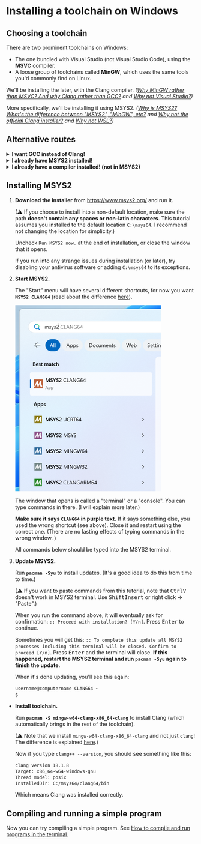 # Installing a toolchain on Windows

## Choosing a toolchain

There are two prominent toolchains on Windows:

* The one bundled with Visual Studio (not Visual Studio Code), using the **MSVC** compiler.
* A loose group of toolchains called **MinGW**, which uses the same tools you'd commonly find on Linux.

We'll be installing the later, with the Clang compiler. *([Why MinGW rather than MSVC? And why Clang rather than GCC?](/tooling/articles/choosing_compiler_and_more.md) and [Why not Visual Studio?](/tooling/articles/why_not_visual_studio.md))*

More specifically, we'll be installing it using MSYS2. *([Why is MSYS2? What's the difference between "MSYS2", "MinGW", etc?](/tooling/articles/why_msys2.md) and [Why not the official Clang installer?](/tooling/articles/why_not_official_clang_installer.md) and [Why not WSL?](/tooling/articles/why_not_wsl.md))*

## Alternative routes

<details><summary><b>I want GCC instead of Clang!</b></summary>

Are you sure?

This tutorial recommends Clang for a reason. In addition to being a good compiler in general, it gives you access to some powerful tools that'll help you catch bugs: [Address Sanitizer and UB Sanitizer](/tooling/articles/recommended_compiler_flags.md#flags-to-catch-errors). (GCC supports them on Linux and elsewhere, but not on Windows.)

Clang is made to be compatible with GCC, so if you're a newbie, you'll hardly notice any difference.

If you're sure: MSYS2 has several different versions of GCC available. A good one to choose by default is [MSYS2 UCRT64](/tooling/articles/variations/ucrt64_gcc.md). For the list of different GCC and Clang versions it provides, consult [this](/tooling/articles/variations//index.md) and [this](/tooling/articles/choosing_compiler_and_more.md).

</details>

<details><summary><b>I already have MSYS2 installed!</b></summary>

MSYS2 provides several different compilers to choose from. If you already installed one, it may or may not be different from the one this tutorial uses.

It's easier to follow this tutorial as is, especially if you don't know what you're doing. You can reinstall MSYS2 if you prefer to start from scratch, but you don't have to.

But if you want to reuse the existing compiler you have installed, consult [this](/tooling/articles/variations/determining_msys2_env.md).

</details>

<details><summary><b>I already have a compiler installed! (not in MSYS2)</b></summary>

If you're new, I recommend uninstalling it (or leaving it be), and following the tutorial as is. It'll be way easier, and there are specific reasons why I recommend this specific compiler distribution.

But if you insist on reusing it, which one do you have?

<details><summary><b>MSVC</b></summary>

Not covered by this tutorial. Also I have to admit, I don't see why someone would willingly use it for any reason other than it being the default choice in Visual Studio (not Code). [My rant on MSVC.](/tooling/articles/choosing_compiler_and_more.md#msvc-issues)

</details>

<details><summary><b>Clang from the official installer</b></summary>

Clang on Windows is not self-sufficient. It needs either a MinGW installation or a MSVC installation (the latter can come from Visual Studio (not Code)).

When you install Clang from MSYS2, it operates in MinGW-compatible mode by default, and MinGW is automatically installed with it. This is what this tutorial recommends.

When you install Clang from most other places, including from the official installer, it'll operate in MSVC-compatible mode by default, and will error if MSVC is not installed.

Both modes are viable. MinGW has a [slightly saner but less popular ABI](/tooling/articles/choosing_compiler_and_more.md#mingw-abi-vs-msvc-abi).

If you have MSVC installed, Clang should hopefully just work by default, but any non-trivial configuration of it in MSVC mode isn't covered by this tutorial.

</details>

<details><summary><b>MinGW / GCC / Clang from winlibs.com</b></summary>

Should mostly work fine, I guess. It should include most of the necessary tooling, but since there's no package manager, installing third-party libraries will have to be done manually.

</details>

<details><summary><b>MinGW / GCC from elsewhere</b></summary>

There are many bad outdated GCC distributions out there. If you don't know what you're doing, chances are, you got one of those. If you're curious, check your GCC version (run `gcc --version` to see it) and compare the number with the one at https://gcc.gnu.org/ (see the most recent version in `Supported Releases`).

Even if you got a decent up-to-date distribution, your next problem will be having to install all the necessary tooling manually, *and then configuring it* (e.g. the official version of CMake uses MSVC by default on Windows, and you'll have to manually tell it to use your compiler every time; whereas in MSYS2 it'll default to their compiler).

If that sounds ok, continue with the tutorial.

</details>

<details><summary><b>Something else / I don't know</b></summary>

Oh well. I suggest uninstalling whatever you have to avoid interference, then continue with the tutorial normally.

</details>

</details>

## Installing MSYS2

1. **Download the installer** from https://www.msys2.org/ and run it.

   (⚠ If you choose to install into a non-default location, make sure the path **doesn't contain any spaces or non-latin characters**. This tutorial assumes you installed to the default location `C:\msys64`. I recommend not changing the location for simplicity.)

   Uncheck `Run MSYS2 now.` at the end of installation, or close the window that it opens.

   If you run into any strange issues during installation (or later), try disabling your antivirus software or adding `C:\msys64` to its exceptions.

2. **Start MSYS2.**

   The "Start" menu will have several different shortcuts, for now you want **`MSYS2 CLANG64`** (read about the difference [here](/tooling/articles/msys2_environments.md)).

   ![msys2 clang64 shortcut](/tooling/images/msys2_env_shortcuts.png)

   The window that opens is called a "terminal" or a "console". You can type commands in there. (I will explain more later.)

   **Make sure it says `CLANG64` in purple text.** If it says something else, you used the wrong shortcut (see above). Close it and restart using the correct one. (There are no lasting effects of typing commands in the wrong window. )

   All commands below should be typed into the MSYS2 terminal.

3. **Update MSYS2.**

   Run **`pacman -Syu`** to install updates. (It's a good idea to do this from time to time.)

   (⚠ If you want to paste commands from this tutorial, note that <kbd>Ctrl</kbd><kbd>V</kbd> doesn't work in MSYS2 terminal. Use <kbd>Shift</kbd><kbd>Insert</kbd> or right click → "Paste".)

   When you run the command above, it will eventually ask for confirmation: `:: Proceed with installation? [Y/n]`. Press <kbd>Enter</kbd> to continue.

   Sometimes you will get this: `:: To complete this update all MSYS2 processes including this terminal will be closed. Confirm to proceed [Y/n]`. Press <kbd>Enter</kbd> and the terminal will close. **If this happened, restart the MSYS2 terminal and run `pacman -Syu` again to finish the update.**

   When it's done updating, you'll see this again:
   ```sh
   username@computername CLANG64 ~
   $
   ```

* **Install toolchain.**

   Run **`pacman -S mingw-w64-clang-x86_64-clang`** to install Clang (which automatically brings in the rest of the toolchain).

   (⚠ Note that we install `mingw-w64-clang-x86_64-clang` and not just `clang`! The difference is explained [here](/tooling/articles/msys2_environments.md).)

   Now if you type `clang++ --version`, you should see something like this:
   ```
   clang version 18.1.8
   Target: x86_64-w64-windows-gnu
   Thread model: posix
   InstalledDir: C:/msys64/clang64/bin
   ```
   Which means Clang was installed correctly.

## Compiling and running a simple program

Now you can try compiling a simple program. See [How to compile and run programs in the terminal](/tooling/articles/compiling_in_terminal.md).
